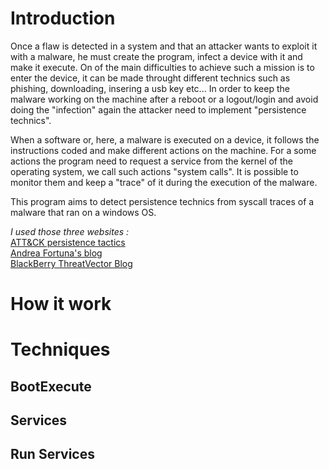 # Introduction

Once a flaw is detected in a system and that an attacker wants to exploit it with a malware, he must create the program, infect a device with it and make it execute. On of the main difficulties to achieve such a mission is to enter the device, it can be made throught different technics such as phishing, downloading, insering a usb key etc... In order to keep the malware working on the machine after a reboot or a logout/login and avoid doing the "infection" again the attacker need to implement "persistence technics".

When a software or, here, a malware is executed on a device, it follows the instructions coded and make different actions on the machine. For a some actions the program need to request a service from the kernel of the operating system, we call such actions "system calls". It is possible to monitor them and keep a "trace" of it during the execution of the malware.

This program aims to detect persistence technics from syscall traces of a malware that ran on a windows OS.

*I used those three websites :*<br/>
[ATT&CK persistence tactics](https://attack.mitre.org/matrices/enterprise/windows/)<br/>
[Andrea Fortuna's blog](https://andreafortuna.org/2017/07/06/malware-persistence-techniques/)<br/>
[BlackBerry ThreatVector Blog](https://blogs.blackberry.com/en/2013/09/windows-registry-persistence-part-2-the-run-keys-and-search-order)

# How it work



# Techniques

## BootExecute

## Services

## Run Services